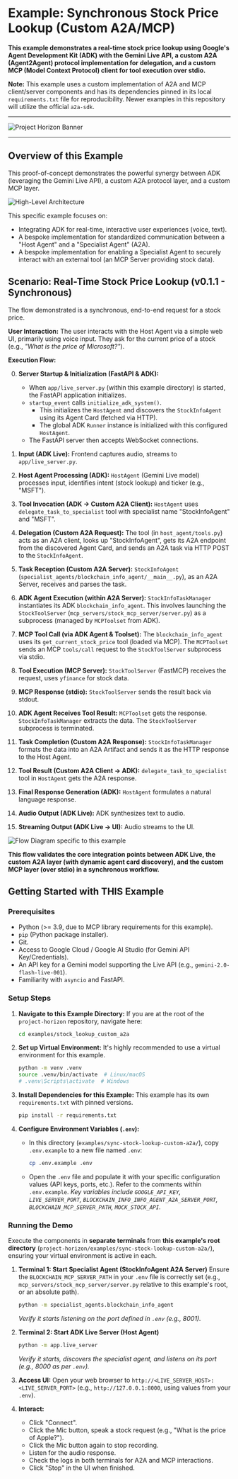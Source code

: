 # Example: Synchronous Stock Price Lookup (Custom A2A/MCP)

**This example demonstrates a real-time stock price lookup using Google's Agent Development Kit (ADK) with the Gemini Live API, a custom A2A (Agent2Agent) protocol implementation for delegation, and a custom MCP (Model Context Protocol) client for tool execution over stdio.**

**Note:** This example uses a custom implementation of A2A and MCP client/server components and has its dependencies pinned in its local `requirements.txt` file for reproducibility. Newer examples in this repository will utilize the official `a2a-sdk`.

---
![Project Horizon Banner](../../assets/project-horizon.png) 
<!-- Path to asset is now relative to the example's README location -->
---

## Overview of this Example

This proof-of-concept demonstrates the powerful synergy between ADK (leveraging the Gemini Live API), a custom A2A protocol layer, and a custom MCP layer.

![High-Level Architecture](../../assets/high-level-architecture.png) 
<!-- Adjust path if this image is specific or general -->

This specific example focuses on:

*   Integrating ADK for real-time, interactive user experiences (voice, text).
*   A bespoke implementation for standardized communication between a "Host Agent" and a "Specialist Agent" (A2A).
*   A bespoke implementation for enabling a Specialist Agent to securely interact with an external tool (an MCP Server providing stock data).

## Scenario: Real-Time Stock Price Lookup (v0.1.1 - Synchronous)

The flow demonstrated is a synchronous, end-to-end request for a stock price.

**User Interaction:**
The user interacts with the Host Agent via a simple web UI, primarily using voice input. They ask for the current price of a stock (e.g., *"What is the price of Microsoft?"*).

**Execution Flow:**

0.  **Server Startup & Initialization (FastAPI & ADK):**
    *   When `app/live_server.py` (within this example directory) is started, the FastAPI application initializes.
    *   `startup_event` calls `initialize_adk_system()`.
        *   This initializes the `HostAgent` and discovers the `StockInfoAgent` using its Agent Card (fetched via HTTP).
        *   The global ADK `Runner` instance is initialized with this configured `HostAgent`.
    *   The FastAPI server then accepts WebSocket connections.

1.  **Input (ADK Live):** Frontend captures audio, streams to `app/live_server.py`.
2.  **Host Agent Processing (ADK):** `HostAgent` (Gemini Live model) processes input, identifies intent (stock lookup) and ticker (e.g., "MSFT").
3.  **Tool Invocation (ADK -> Custom A2A Client):** `HostAgent` uses `delegate_task_to_specialist` tool with specialist name "StockInfoAgent" and "MSFT".
4.  **Delegation (Custom A2A Request):** The tool (in `host_agent/tools.py`) acts as an A2A client, looks up "StockInfoAgent", gets its A2A endpoint from the discovered Agent Card, and sends an A2A task via HTTP POST to the `StockInfoAgent`.
5.  **Task Reception (Custom A2A Server):** `StockInfoAgent` (`specialist_agents/blockchain_info_agent/__main__.py`), as an A2A Server, receives and parses the task.
6.  **ADK Agent Execution (within A2A Server):** `StockInfoTaskManager` instantiates its ADK `blockchain_info_agent`. This involves launching the `StockToolServer` (`mcp_servers/stock_mcp_server/server.py`) as a subprocess (managed by `MCPToolset` from ADK).
7.  **MCP Tool Call (via ADK Agent & Toolset):** The `blockchain_info_agent` uses its `get_current_stock_price` tool (loaded via MCP). The `MCPToolset` sends an MCP `tools/call` request to the `StockToolServer` subprocess via stdio.
8.  **Tool Execution (MCP Server):** `StockToolServer` (FastMCP) receives the request, uses `yfinance` for stock data.
9.  **MCP Response (stdio):** `StockToolServer` sends the result back via stdout.
10. **ADK Agent Receives Tool Result:** `MCPToolset` gets the response. `StockInfoTaskManager` extracts the data. The `StockToolServer` subprocess is terminated.
11. **Task Completion (Custom A2A Response):** `StockInfoTaskManager` formats the data into an A2A Artifact and sends it as the HTTP response to the Host Agent.
12. **Tool Result (Custom A2A Client -> ADK):** `delegate_task_to_specialist` tool in `HostAgent` gets the A2A response.
13. **Final Response Generation (ADK):** `HostAgent` formulates a natural language response.
14. **Audio Output (ADK Live):** ADK synthesizes text to audio.
15. **Streaming Output (ADK Live -> UI):** Audio streams to the UI.

![Flow Diagram specific to this example](../../assets/flow.png)
<!-- Ensure this path is correct, or if flow.png is general, it's fine. -->

**This flow validates the core integration points between ADK Live, the custom A2A layer (with dynamic agent card discovery), and the custom MCP layer (over stdio) in a synchronous workflow.**

## Getting Started with THIS Example

### Prerequisites

*   Python (>= 3.9, due to MCP library requirements for this example).
*   `pip` (Python package installer).
*   Git.
*   Access to Google Cloud / Google AI Studio (for Gemini API Key/Credentials).
*   An API key for a Gemini model supporting the Live API (e.g., `gemini-2.0-flash-live-001`).
*   Familiarity with `asyncio` and FastAPI.

### Setup Steps

1.  **Navigate to this Example Directory:**
    If you are at the root of the `project-horizon` repository, navigate here:
    ```bash
    cd examples/stock_lookup_custom_a2a
    ```

2.  **Set up Virtual Environment:**
    It's highly recommended to use a virtual environment for this example.
    ```bash
    python -m venv .venv
    source .venv/bin/activate  # Linux/macOS
    # .venv\Scripts\activate  # Windows
    ```

3.  **Install Dependencies for this Example:**
    This example has its own `requirements.txt` with pinned versions.
    ```bash
    pip install -r requirements.txt
    ```

4.  **Configure Environment Variables (`.env`):**
    *   In this directory (`examples/sync-stock-lookup-custom-a2a/`), copy `.env.example` to a new file named `.env`:
        ```bash
        cp .env.example .env
        ```
    *   Open the `.env` file and populate it with your specific configuration values (API keys, ports, etc.). Refer to the comments within `.env.example`.
        *Key variables include `GOOGLE_API_KEY`, `LIVE_SERVER_PORT`, `BLOCKCHAIN_INFO_INFO_AGENT_A2A_SERVER_PORT`, `BLOCKCHAIN_MCP_SERVER_PATH`, `MOCK_STOCK_API`.*

### Running the Demo

Execute the components in **separate terminals** from **this example's root directory** (`project-horizon/examples/sync-stock-lookup-custom-a2a/`), ensuring your virtual environment is active in each.

1.  **Terminal 1: Start Specialist Agent (StockInfoAgent A2A Server)**
    Ensure the `BLOCKCHAIN_MCP_SERVER_PATH` in your `.env` file is correctly set (e.g., `mcp_servers/stock_mcp_server/server.py` relative to this example's root, or an absolute path).
    ```bash
    python -m specialist_agents.blockchain_info_agent
    ```
    *Verify it starts listening on the port defined in `.env` (e.g., 8001).*

2.  **Terminal 2: Start ADK Live Server (Host Agent)**
    ```bash
    python -m app.live_server
    ```
    *Verify it starts, discovers the specialist agent, and listens on its port (e.g., 8000 as per `.env`).*

3.  **Access UI:**
    Open your web browser to `http://<LIVE_SERVER_HOST>:<LIVE_SERVER_PORT>` (e.g., `http://127.0.0.1:8000`, using values from your `.env`).

4.  **Interact:**
    *   Click "Connect".
    *   Click the Mic button, speak a stock request (e.g., "What is the price of Apple?").
    *   Click the Mic button again to stop recording.
    *   Listen for the audio response.
    *   Check the logs in both terminals for A2A and MCP interactions.
    *   Click "Stop" in the UI when finished.